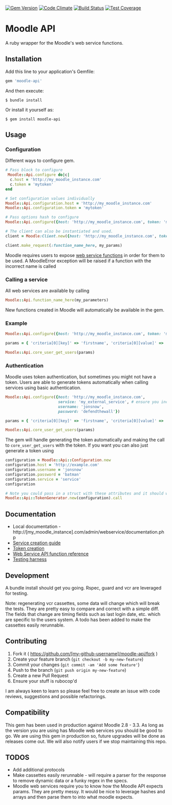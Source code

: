 [![Gem Version](https://badge.fury.io/rb/moodle-api.svg)](http://badge.fury.io/rb/moodle-api)
[![Code Climate](https://codeclimate.com/repos/559ea924e30ba001ad00a507/badges/bf95c036334b007100d3/gpa.svg)](https://codeclimate.com/repos/559ea924e30ba001ad00a507/feed)
[![Build Status](https://travis-ci.org/getsmarter/moodle-api.svg?branch=master)](https://travis-ci.org/getsmarter/moodle-api.svg)
[![Test Coverage](https://codeclimate.com/repos/559ea924e30ba001ad00a507/badges/bf95c036334b007100d3/coverage.svg)](https://codeclimate.com/repos/559ea924e30ba001ad00a507/coverage)

# Moodle API

A ruby wrapper for the Moodle's web service functions. 

## Installation

Add this line to your application's Gemfile:

```ruby
gem 'moodle-api'
```

And then execute:

    $ bundle install

Or install it yourself as:

    $ gem install moodle-api

## Usage

### Configuration

Different ways to configure gem.

```ruby
# Pass block to configure
 Moodle::Api.configure do|c|
  c.host = 'http://my_moodle_instance.com'
  c.token = 'mytoken'
end

# Set configuration values individually
Moodle::Api.configuration.host = 'http://my_moodle_instance.com'
Moodle::Api.configuration.token = 'mytoken'

# Pass options hash to configure
Moodle::Api.configure({host: 'http://my_moodle_instance.com', token: 'mytoken'})

# The client can also be instantiated and used.
client = Moodle:Client.new({host: 'http://my_moodle_instance.com', token: 'mytoken'})

client.make_request(:function_name_here, my_params)
```

Moodle requires users to expose [web service functions](https://docs.moodle.org/dev/Web_service_API_functions) in order for them to be used. A MoodleError exception will be raised if a function with the incorrect name is called

### Calling a service

All web services are available by calling

```ruby
Moodle::Api.function_name_here(my_parameters)
```

New functions created in Moodle will automatically be available in the gem.

### Example

```ruby
Moodle::Api.configure({host: 'http://my_moodle_instance.com', token: 'mytoken'})

params = { 'criteria[0][key]' => 'firstname', 'criteria[0][value]' => 'Jon' }

Moodle::Api.core_user_get_users(params)
```

### Authentication
Moodle uses token authentication, but sometimes you might not have a token. Users are able to generate tokens automatically when calling services using basic authentication.
```ruby
Moodle::Api.configure({host: 'http://my_moodle_instance.com',
                       service: 'my_external_service', # ensure you include the shortname of the external service
                       username: 'jonsnow',
                       password: 'defendthewall'})

params = { 'criteria[0][key]' => 'firstname', 'criteria[0][value]' => 'Jon' }

Moodle::Api.core_user_get_users(params)
```
The gem will handle generating the token automatically and making the call to `core_user_get_users` with the token. If you want you can also just generate a token using
```ruby
configuration = Moodle::Api::Configuration.new
configuration.host = 'http://example.com'
configuration.username = 'jonsnow'
configuration.password = 'batman'
configuration.service = 'service'
configuration

# Note you could pass in a struct with these attributes and it should work the same
Moodle::Api::TokenGenerator.new(configuration).call
```

## Documentation
- Local documentation - http://[my_moodle_instance].com/admin/webservice/documentation.php
- [Service creation guide](https://docs.moodle.org/20/en/Using_web_services#Creating_a_service)
- [Token creation](https://docs.moodle.org/24/en/Using_web_services#Create_a_token)
- [Web Service API function reference](https://docs.moodle.org/dev/Web_service_API_functions)
- [Testing harness](https://testing.vle.getsmarter.co.za/admin/webservice/testclient.php)

## Development
A bundle install should get you going. Rspec, guard and vcr are leveraged for testing.

Note: regenerating vcr cassettes, some data will change which will break the tests. They are pretty easy to compare and correct with a simple diff. The fields that change are timing fields such as last login date, etc. which are specific to the users system. A todo has been added to make the cassettes easily rerunnable.

## Contributing

1. Fork it ( https://github.com/[my-github-username]/moodle-api/fork )
2. Create your feature branch (`git checkout -b my-new-feature`)
3. Commit your changes (`git commit -am 'Add some feature'`)
4. Push to the branch (`git push origin my-new-feature`)
5. Create a new Pull Request
6. Ensure your stuff is rubocop'd

I am always keen to learn so please feel free to create an issue with code reviews, suggestions and possible refactorings.

## Compatibility

This gem has been used in production against Moodle 2.8 - 3.3. As long as the version you are using has Moodle web services you should be good to go. We are using this gem in production so, future upgrades will be done as releases come out. We will also notify users if we stop maintaining this repo.

## TODOS

- Add additional protocols
- Make cassettes easily rerunnable - will require a parser for the response to remove dynamic data or a funky regex in the specs.
- Moodle web services require you to know how the Moodle API expects params. They are pretty messy. It would be nice to leverage hashes and arrays and then parse them to into what moodle expects.

